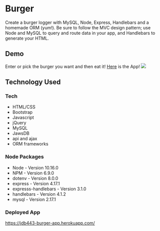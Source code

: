 # Burger
Create a burger logger with MySQL, Node, Express, Handlebars and a homemade ORM (yum!). Be sure to follow the MVC design pattern; use Node and MySQL to query and route data in your app, and Handlebars to generate your HTML.

## Demo
Enter or pick the burger you want and then eat it! [Here](https://jdb443-burger-app.herokuapp.com/) is the App!
<img src="public/assets/images/Burger-App.png">

## Technology Used

### Tech
- HTML/CSS
- Bootstrap
- Javascript
- jQuery
- MySQL
- JawsDB
- api and ajax
- ORM frameworks

### Node Packages
- Node - Version 10.16.0
- NPM - Version 6.9.0
- dotenv - Version 8.0.0
- express - Version 4.17.1
- expresss-handlebars - Version 3.1.0
- handlebars - Version 4.1.2
- mysql - Version 2.17.1

### Deployed App
https://jdb443-burger-app.herokuapp.com/
